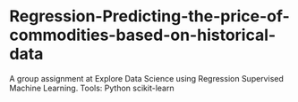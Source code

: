 # Regression-Predicting-the-price-of-commodities-based-on-historical-data
A group assignment at Explore Data Science using Regression Supervised Machine Learning. Tools: Python scikit-learn
